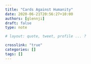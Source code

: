 ```yaml
---
title: "Cards Against Humanity"
date: 2020-06-21T20:56:27+10:00
authors: [glennji]
draft: false
type: note

# layout: quote, tweet, profile ... ?

crosslink: "true"
categories: []
tags: []
---
```


